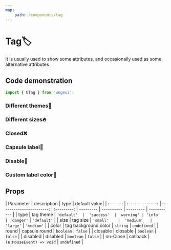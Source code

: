 ```yaml
---
map:
    path: /components/tag
---
```


# Tag🏷

It is usually used to show some attributes, and occasionally used as some alternative attributes

## Code demonstration

```js
import { UTag } from 'ungeui';
```

### Different themes🚀

<demo src="./demo/theme.vue"
  language="vue"
  title="🚀basic usage"
  desc="different types determine different topic types, Five themes are provided by default: default、success、warning、danger、info">
</demo>

### Different sizes🔥

<demo src="./demo/size.vue"
  language="vue"
  title="🔥basic usage"
  desc="Adding different size values can change the size of the label">
</demo>

### Closed❌

<demo src="./demo/close.vue"
  language="vue"
  title="❌basic usage"
  desc="closed attribute controls whether to display closed">
</demo>

### Capsule label💊

<demo src="./demo/round.vue"
  language="vue"
  title="💊basic usage"
  desc="It looks like a capsule, maybe...">
</demo>

### Disable🚫

<demo src="./demo/disabled.vue"
  language="vue"
  title="🚫basic usage"
  desc="When disabled, events cannot be triggered and text cannot be selected">
</demo>

### Custom label color🌈

<demo src="./demo/color.vue"
  language="vue"
  title="🌈basic usage"
  desc="custom colors support hex and RGB, you can use the color you like!">
</demo>

## Props

| Parameter | description | type | default value|
| :------: | :--------------: | :----------------------: | :---------: | --------- | ---------- | --------- | ----------- |
|   type   |  tag theme |  `'default'  |  'success'  | 'warning' | 'info'     | 'danger'` | `'default'` |
|   size   |  tag size  | `'small'    |  'medium'   | 'large'`  | `'medium'` |
|  color   |  tag background color   |  `string`   | `undefined` |
|  round   |   capsule round   |   `boolean`   |  `false`   |
| closable |  closable   |   `boolean`   |   `false`   |
| disabled |   disabled    |  `boolean`  |   `false`   |
| on-Close | callback  | `(e:MouseEvent) => void` | `undefined` |
